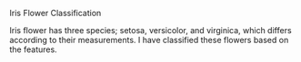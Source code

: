 Iris Flower Classification 

Iris flower has three species; setosa, versicolor, and virginica, which differs according to their measurements. I have classified these flowers based on the features. 
